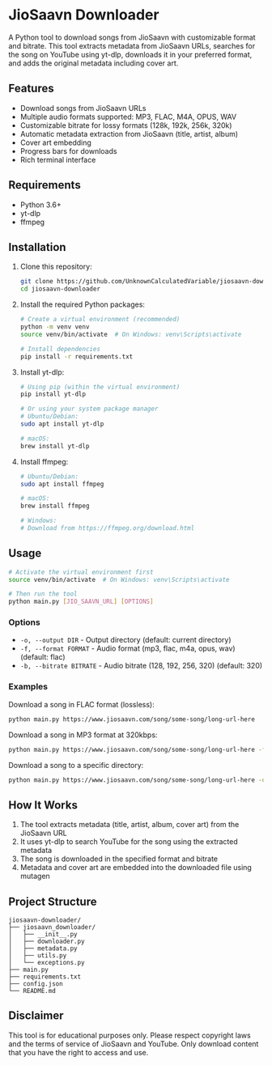 # JioSaavn Downloader

A Python tool to download songs from JioSaavn with customizable format and bitrate. This tool extracts metadata from JioSaavn URLs, searches for the song on YouTube using yt-dlp, downloads it in your preferred format, and adds the original metadata including cover art.

## Features

- Download songs from JioSaavn URLs
- Multiple audio formats supported: MP3, FLAC, M4A, OPUS, WAV
- Customizable bitrate for lossy formats (128k, 192k, 256k, 320k)
- Automatic metadata extraction from JioSaavn (title, artist, album)
- Cover art embedding
- Progress bars for downloads
- Rich terminal interface

## Requirements

- Python 3.6+
- yt-dlp
- ffmpeg

## Installation

1. Clone this repository:
   ```bash
   git clone https://github.com/UnknownCalculatedVariable/jiosaavn-downloader.git
   cd jiosaavn-downloader
   ```

2. Install the required Python packages:
   ```bash
   # Create a virtual environment (recommended)
   python -m venv venv
   source venv/bin/activate  # On Windows: venv\Scripts\activate
   
   # Install dependencies
   pip install -r requirements.txt
   ```

3. Install yt-dlp:
   ```bash
   # Using pip (within the virtual environment)
   pip install yt-dlp
   
   # Or using your system package manager
   # Ubuntu/Debian:
   sudo apt install yt-dlp
   
   # macOS:
   brew install yt-dlp
   ```

4. Install ffmpeg:
   ```bash
   # Ubuntu/Debian:
   sudo apt install ffmpeg
   
   # macOS:
   brew install ffmpeg
   
   # Windows:
   # Download from https://ffmpeg.org/download.html
   ```

## Usage

```bash
# Activate the virtual environment first
source venv/bin/activate  # On Windows: venv\Scripts\activate

# Then run the tool
python main.py [JIO_SAAVN_URL] [OPTIONS]
```

### Options

- `-o, --output DIR` - Output directory (default: current directory)
- `-f, --format FORMAT` - Audio format (mp3, flac, m4a, opus, wav) (default: flac)
- `-b, --bitrate BITRATE` - Audio bitrate (128, 192, 256, 320) (default: 320)

### Examples

Download a song in FLAC format (lossless):
```bash
python main.py https://www.jiosaavn.com/song/some-song/long-url-here
```

Download a song in MP3 format at 320kbps:
```bash
python main.py https://www.jiosaavn.com/song/some-song/long-url-here -f mp3 -b 320
```

Download a song to a specific directory:
```bash
python main.py https://www.jiosaavn.com/song/some-song/long-url-here -o ~/Music
```

## How It Works

1. The tool extracts metadata (title, artist, album, cover art) from the JioSaavn URL
2. It uses yt-dlp to search YouTube for the song using the extracted metadata
3. The song is downloaded in the specified format and bitrate
4. Metadata and cover art are embedded into the downloaded file using mutagen

## Project Structure

```
jiosaavn-downloader/
├── jiosaavn_downloader/
│   ├── __init__.py
│   ├── downloader.py
│   ├── metadata.py
│   ├── utils.py
│   └── exceptions.py
├── main.py
├── requirements.txt
├── config.json
└── README.md
```

## Disclaimer

This tool is for educational purposes only. Please respect copyright laws and the terms of service of JioSaavn and YouTube. Only download content that you have the right to access and use.
